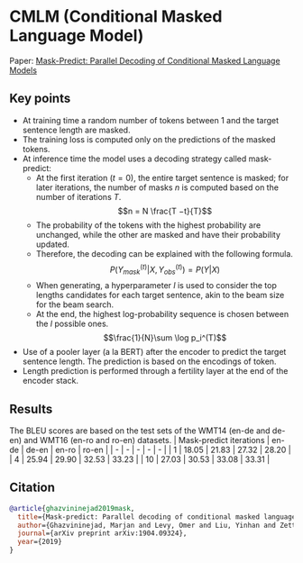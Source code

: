 # CMLM (Conditional Masked Language Model)
Paper: [Mask-Predict: Parallel Decoding of
Conditional Masked Language Models](https://arxiv.org/abs/1904.09324)

## Key points
- At training time a random number of tokens between 1 and the target sentence length are masked.
- The training loss is computed only on the predictions of the masked tokens.
- At inference time the model uses a decoding strategy called mask-predict:
  - At the first iteration ($t=0$), the entire target sentence is masked; for later iterations, the number of masks $n$ is computed based on the number of iterations $T$.
  $$n = N \frac{T −t}{T}$$
  - The probability of the tokens with the highest probability are unchanged, while the other are masked and have their probability updated.
  - Therefore, the decoding can be explained with the following formula.
  $$P(Y_{mask}^{(t)}|X,Y_{obs}^{(t)})=P(Y|X)$$
  - When generating, a hyperparameter $l$ is used to consider the top lengths candidates for each target sentence, akin to the beam size for the beam search.
  - At the end, the highest log-probability sequence is chosen between the $l$ possible ones.
  $$\frac{1}{N}\sum \log p_i^(T)$$
- Use of a pooler layer (a la BERT) after the encoder to predict the target sentence length. The prediction is based on the encodings of <length> token.
- Length prediction is performed through a fertility layer at the end of the encoder stack.

## Results
The BLEU scores are based on the test sets of the WMT14 (en-de and de-en) and WMT16 (en-ro and ro-en) datasets.
| Mask-predict iterations | en-de | de-en | en-ro | ro-en |
| - | - | - | - | - |
| 1 | 18.05 | 21.83 | 27.32 | 28.20 |
| 4 | 25.94 | 29.90 | 32.53 | 33.23 |
| 10 | 27.03 | 30.53 | 33.08 | 33.31 |

## Citation
```bibtex
@article{ghazvininejad2019mask,
  title={Mask-predict: Parallel decoding of conditional masked language models},
  author={Ghazvininejad, Marjan and Levy, Omer and Liu, Yinhan and Zettlemoyer, Luke},
  journal={arXiv preprint arXiv:1904.09324},
  year={2019}
}
```